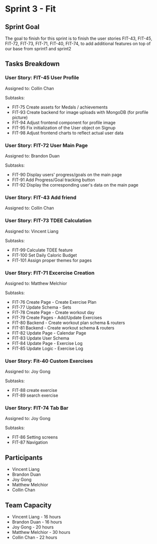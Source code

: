 # Sprint 3 - Fit

## Sprint Goal

The goal to finish for this sprint is to finish the user stories FIT-43, FIT-45, FIT-72, FIT-73, FIT-71, FIT-40, FIT-74, to add additional features on top of our base from sprint1 and sprint2

## Tasks Breakdown

### User Story: FIT-45 User Profile

Assigned to: Collin Chan

Subtasks:

- FIT-75 Create assets for Medals / achievements
- FIT-93 Create backend for image uploads with MongoDB (for profile picture)
- FIT-94 Adjust frontend component for profile image
- FIT-95 Fix initialization of the User object on Signup
- FIT-98 Adjust frontend charts to reflect actual user data

### User Story: FIT-72 User Main Page

Assigned to: Brandon Duan

Subtasks:

- FIT-90 Display users' progress/goals on the main page
- FIT-91 Add Progress/Goal tracking button
- FIT-92 Display the corresponding user's data on the main page

### User Story: FIT-43 Add friend

Assigned to: Collin Chan

### User Story: FIT-73 TDEE Calculation

Assigned to: Vincent Liang

Subtasks:

- FIT-99 Calculate TDEE feature
- FIT-100 Set Daily Caloric Budget
- FIT-101	Assign proper themes for pages

### User Story: FIT-71 Excercise Creation

Assigned to: Matthew Melchior

Subtasks:

- FIT-76 Create Page - Create Exercise Plan
- FIT-77 Update Schema - Sets
- FIT-78 Create Page - Create workout day
- FIT-79 Create Pages - Add/Update Exercises
- FIT-80 Backend - Create workout plan schema & routers
- FIT-81 Backend - Create workout schema & routers
- FIT-82 Update Page - Calendar Page
- FIT-83 Update User Schema
- FIT-84 Update Page - Exercise Log
- FIT-85 Update Logic - Exercise Log

### User Story: Fit-40 Custom Exercises

Assigned to: Joy Gong

Subtasks:

- FIT-88 create exercise
- FIT-89 search exercise

### User Story: FIT-74 Tab Bar

Assigned to: Joy Gong

Subtasks:

- FIT-86 Setting screens
- FIT-87 Navigation

## Participants

- Vincent Liang
- Brandon Duan
- Joy Gong
- Matthew Melchior
- Collin Chan

## Team Capacity

- Vincent Liang - 16 hours
- Brandon Duan - 16 hours
- Joy Gong - 20 hours
- Matthew Melchior - 30 hours
- Collin Chan - 22 hours

